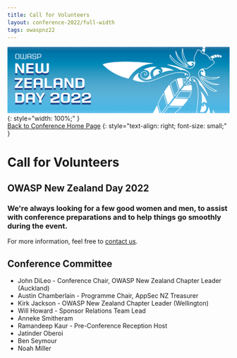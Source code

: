 ```yaml
---
title: Call for Volunteers
layout: conference-2022/full-width
tags: owaspnz22
---
```



[![Web Banner](/assets/images/2022_Banner_Graphic.jpg)](/conference/){: style="width: 100%;" }   
[Back to Conference Home Page](index.md)
{: style="text-align: right; font-size: small;" }

# Call for Volunteers

## OWASP New Zealand Day 2022

### We're always looking for a few good women and men, to assist with conference preparations and to help things go smoothly during the event.

For more information, feel free to [contact us](mailto:info@appsec.org.nz).

## Conference Committee

* John DiLeo - Conference Chair, OWASP New Zealand Chapter Leader (Auckland)
* Austin Chamberlain - Programme Chair, AppSec NZ Treasurer
* Kirk Jackson - OWASP New Zealand Chapter Leader (Wellington)
* Will Howard - Sponsor Relations Team Lead
* Anneke Smitheram
* Ramandeep Kaur - Pre-Conference Reception Host
* Jatinder Oberoi
* Ben Seymour
* Noah Miller

